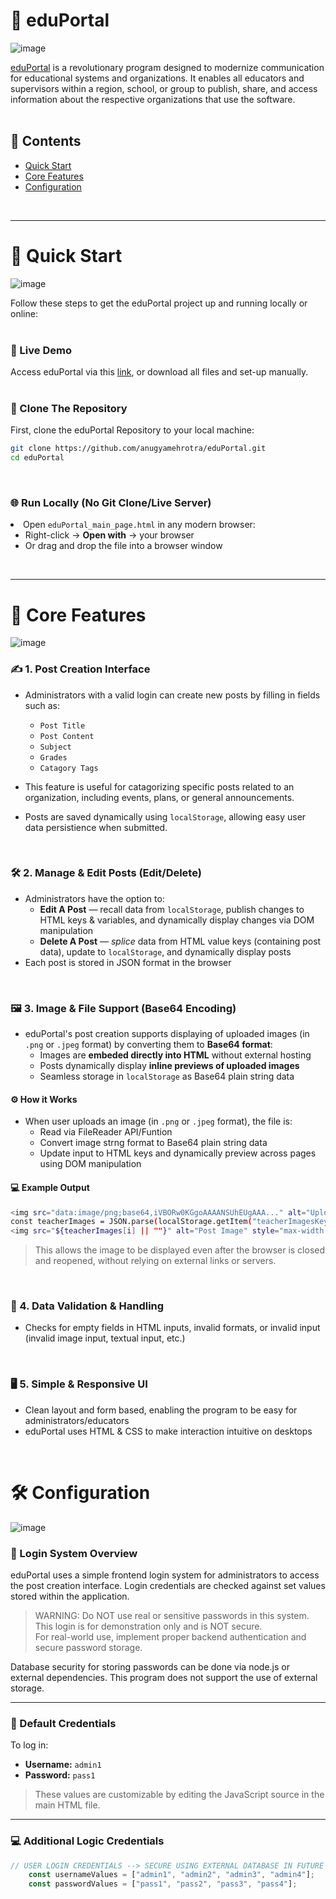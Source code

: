 # 📘 eduPortal

![image](https://github.com/user-attachments/assets/c9c08f41-f6ae-4448-8447-ed0f0f2c2e4f)


[eduPortal](https://eduportalhost.neocities.org/eduPortal_main_page) is a revolutionary program designed to modernize communication for educational systems and organizations. It enables all educators and supervisors within a region, school, or group to publish, share, and access information about the respective organizations that use the software.  
<br>

## 📑 Contents
- [Quick Start](#quick-start)
- [Core Features](#core-features)
- [Configuration](#configuratiom)

<br>

---

# 🚀 Quick Start
![image](https://github.com/user-attachments/assets/18a6d5d2-1779-4c40-8f28-c7112b99cfaf)

Follow these steps to get the eduPortal project up and running locally or online:  
<br>

### 🔗 Live Demo  
Access eduPortal via this [link](https://eduportalhost.neocities.org/eduPortal_main_page), or download all files and set-up manually.  
<br>

### 📁 Clone The Repository  
First, clone the eduPortal Repository to your local machine:

```bash
git clone https://github.com/anugyamehrotra/eduPortal.git
cd eduPortal
```
<br>

### 🌐 Run Locally (No Git Clone/Live Server)  
<li>Open <code>eduPortal_main_page.html</code> in any modern browser:  
  <ul> 
    <li>Right-click → <strong>Open with</strong> → your browser</li>  
    <li>Or drag and drop the file into a browser window</li>  
  </ul> 
</li>  

<br>

---

# 🧩 Core Features

![image](https://github.com/user-attachments/assets/a2a75952-167e-4361-b331-78a2f3cc0ac3)


### ✍️ 1. Post Creation Interface
- Administrators with a valid login can create new posts by filling in fields such as:
  - `Post Title`
  - `Post Content`
  - `Subject`
  - `Grades`
  - `Catagory Tags`
  
- This feature is useful for catagorizing specific posts related to an organization, including events, plans, or general announcements.  
- Posts are saved dynamically using `localStorage`, allowing easy user data persistience when submitted.  
<br>

### 🛠 2. Manage & Edit Posts (Edit/Delete)
- Administrators have the option to:
  - **Edit A Post** — recall data from `localStorage`, publish changes to HTML keys & variables, and dynamically display changes via DOM manipulation  
  - **Delete A Post** — _splice_ data from HTML value keys (containing post data), update to `localStorage`, and dynamically display posts  
- Each post is stored in JSON format in the browser  
<br>

### 🖼️ 3. Image & File Support (Base64 Encoding)
- eduPortal's post creation supports displaying of uploaded images (in `.png` or `.jpeg` format) by converting them to **Base64 format**:  
  - Images are **embeded directly into HTML** without external hosting  
  - Posts dynamically display **inline previews of uploaded images**  
  - Seamless storage in `localStorage` as Base64 plain string data  

#### ⚙️ How it Works
- When user uploads an image (in `.png` or `.jpeg` format), the file is:
  - Read via FileReader API/Funtion  
  - Convert image strng format to Base64 plain string data  
  - Update input to HTML keys and dynamically preview across pages using DOM manipulation  

#### 💻 Example Output
```bash
<img src="data:image/png;base64,iVBORw0KGgoAAAANSUhEUgAAA..." alt="Uploaded Image" />
const teacherImages = JSON.parse(localStorage.getItem("teacherImagesKey")) || [];
<img src="${teacherImages[i] || ""}" alt="Post Image" style="max-width: 717px; height: 388px;">
```
> This allows the image to be displayed even after the browser is closed and reopened, without relying on external links or servers.  

<br>

### 🧪 4. Data Validation & Handling
- Checks for empty fields in HTML inputs, invalid formats, or invalid input (invalid image input, textual input, etc.)  
<br>

### 🖥️ 5. Simple & Responsive UI
- Clean layout and form based, enabling the program to be easy for administrators/educators  
- eduPortal uses HTML & CSS to make interaction intuitive on desktops  

<br>

# 🛠️ Configuration
![image](https://github.com/user-attachments/assets/db822c88-cb39-4256-890f-979e52689325)

### 🔐 Login System Overview

eduPortal uses a simple frontend login system for administrators to access the post creation interface. Login credentials are checked against set values stored within the application.

> WARNING: Do NOT use real or sensitive passwords in this system.  
> This login is for demonstration only and is NOT secure.  
> For real-world use, implement proper backend authentication and secure password storage.

Database security for storing passwords can be done via node.js or external dependencies. This program does not support the use of external storage.

---

### 🧾 Default Credentials

To log in:

- **Username:** `admin1`
- **Password:** `pass1`

> These values are customizable by editing the JavaScript source in the main HTML file.

---

### 💻 Additional Logic Credentials
```js
// USER LOGIN CREDENTIALS --> SECURE USING EXTERNAL DATABASE IN FUTURE
    const usernameValues = ["admin1", "admin2", "admin3", "admin4"];
    const passwordValues = ["pass1", "pass2", "pass3", "pass4"];
